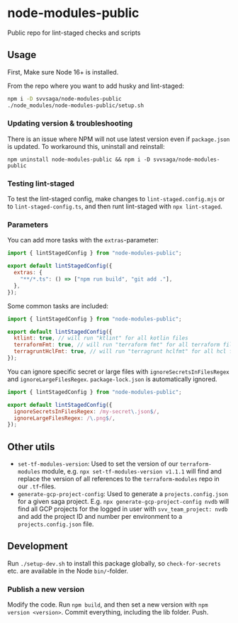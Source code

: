 # node-modules-public

Public repo for lint-staged checks and scripts

## Usage

First, Make sure Node 16+ is installed.

From the repo where you want to add husky and lint-staged:

```bash
npm i -D svvsaga/node-modules-public
./node_modules/node-modules-public/setup.sh
```

### Updating version & troubleshooting

There is an issue where NPM will not use latest version even if `package.json` is updated. To workaround this, uninstall and reinstall:

    npm uninstall node-modules-public && npm i -D svvsaga/node-modules-public

### Testing lint-staged

To test the lint-staged config, make changes to `lint-staged.config.mjs` or to `lint-staged-config.ts`, and then runt lint-staged with `npx lint-staged`.

### Parameters

You can add more tasks with the `extras`-parameter:

```javascript
import { lintStagedConfig } from "node-modules-public";

export default lintStagedConfig({
  extras: {
    "**/*.ts": () => ["npm run build", "git add ."],
  },
});
```

Some common tasks are included:

```javascript
import { lintStagedConfig } from "node-modules-public";

export default lintStagedConfig({
  ktlint: true, // will run "ktlint" for all kotlin files
  terraformFmt: true, // will run "terraform fmt" for all terraform files
  terragruntHclFmt: true, // will run "terragrunt hclfmt" for all hcl files
});
```

You can ignore specific secret or large files with `ignoreSecretsInFilesRegex` and `ignoreLargeFilesRegex`. `package-lock.json` is automatically ignored.

```javascript
import { lintStagedConfig } from "node-modules-public";

export default lintStagedConfig({
  ignoreSecretsInFilesRegex: /my-secret\.json$/,
  ignoreLargeFilesRegex: /\.png$/,
});
```

## Other utils

- `set-tf-modules-version`: Used to set the version of our `terraform-modules` module, e.g. `npx set-tf-modules-version v1.1.1` will find and replace the version of all references to the `terraform-modules` repo in our `.tf`-files.
- `generate-gcp-project-config`: Used to generate a `projects.config.json` for a given saga project. E.g. `npx generate-gcp-project-config nvdb` will find all GCP projects for the logged in user with `svv_team_project: nvdb` and add the project ID and number per environment to a `projects.config.json` file.

## Development

Run `./setup-dev.sh` to install this package globally, so `check-for-secrets` etc. are available in the Node `bin/`-folder.

### Publish a new version

Modify the code. Run `npm build`, and then set a new version with `npm version <version>`. Commit everything, including the lib folder. Push.
